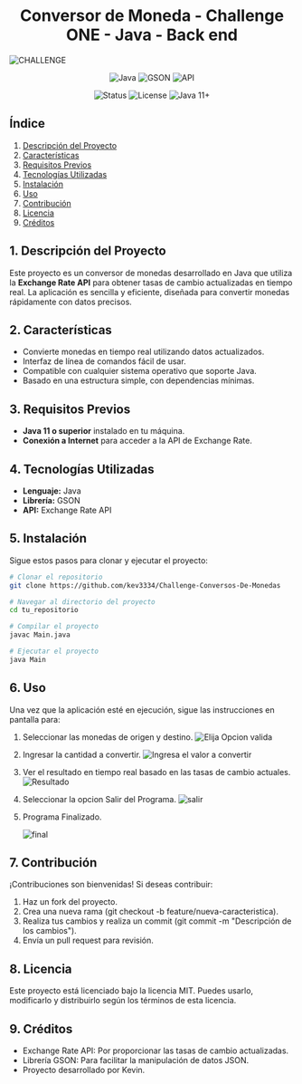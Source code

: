 <h1 align="center"> Conversor de Moneda - Challenge ONE - Java - Back end </h1>

![CHALLENGE](https://github.com/user-attachments/assets/a0303567-7bbb-4dec-ac3f-2fd2c60f4b65)

<div align="center">

  ![Java](https://img.shields.io/badge/Java-ED8B00?style=for-the-badge&logo=java&logoColor=white)  ![GSON](https://img.shields.io/badge/Library-GSON-00897B?style=for-the-badge)  ![API](https://img.shields.io/badge/API-Java%20Exchange%20Rate-007ACC?style=for-the-badge&logo=api&logoColor=white) 
</div>

<div align="center">

  ![Status](https://img.shields.io/badge/Status-Completed-brightgreen?style=for-the-badge)  ![License](https://img.shields.io/badge/License-MIT-blue?style=for-the-badge)  ![Java 11+](https://img.shields.io/badge/Java-11%2B-important?style=for-the-badge) 
</div>

## Índice  
1. [Descripción del Proyecto](#descripción-del-proyecto)  
2. [Características](#características)  
3. [Requisitos Previos](#requisitos-previos)  
4. [Tecnologías Utilizadas](#tecnologías-utilizadas)  
5. [Instalación](#instalación)  
6. [Uso](#uso)  
7. [Contribución](#contribución)  
8. [Licencia](#licencia)
9. [Créditos](#créditos)



## 1. Descripción del Proyecto  
Este proyecto es un conversor de monedas desarrollado en Java que utiliza la **Exchange Rate API** para obtener tasas de cambio actualizadas en tiempo real. La aplicación es sencilla y eficiente, diseñada para convertir monedas rápidamente con datos precisos.  

## 2. Características  
- Convierte monedas en tiempo real utilizando datos actualizados.  
- Interfaz de línea de comandos fácil de usar.  
- Compatible con cualquier sistema operativo que soporte Java.  
- Basado en una estructura simple, con dependencias mínimas.  

## 3. Requisitos Previos  
- **Java 11 o superior** instalado en tu máquina.  
- **Conexión a Internet** para acceder a la API de Exchange Rate.  

## 4. Tecnologías Utilizadas  
- **Lenguaje:** Java  
- **Librería:** GSON  
- **API:** Exchange Rate API  

## 5. Instalación  
Sigue estos pasos para clonar y ejecutar el proyecto:  
```bash  
# Clonar el repositorio
git clone https://github.com/kev3334/Challenge-Conversos-De-Monedas

# Navegar al directorio del proyecto
cd tu_repositorio  

# Compilar el proyecto
javac Main.java  

# Ejecutar el proyecto
java Main  
```
## 6. Uso
Una vez que la aplicación esté en ejecución, sigue las instrucciones en pantalla para:


  1. Seleccionar las monedas de origen y destino. ![Elija Opcion valida](https://github.com/user-attachments/assets/4573c04d-45ce-4b21-86cf-a6bfdffceb55)
  2. Ingresar la cantidad a convertir. ![Ingresa el valor a convertir](https://github.com/user-attachments/assets/2aad51f1-4d4e-47a3-a5c0-bf464fb5cb2e)
  3. Ver el resultado en tiempo real basado en las tasas de cambio actuales. ![Resultado](https://github.com/user-attachments/assets/f7a2d9d5-e5c1-45cd-8cf7-33c9054728a0)
  4. Seleccionar la opcion Salir del Programa. ![salir](https://github.com/user-attachments/assets/77eb1072-7b61-4bfe-90ad-be4b398dcfcd)
  5. Programa Finalizado.
   
     ![final](https://github.com/user-attachments/assets/615dad35-f110-41c1-8889-335506d517b8)


## 7. Contribución
¡Contribuciones son bienvenidas!
Si deseas contribuir:

  1. Haz un fork del proyecto.
  2. Crea una nueva rama (git checkout -b feature/nueva-caracteristica).
  3. Realiza tus cambios y realiza un commit (git commit -m "Descripción de los cambios").
  4. Envía un pull request para revisión.

## 8. Licencia
Este proyecto está licenciado bajo la licencia MIT. Puedes usarlo, modificarlo y distribuirlo según los términos de esta licencia.

## 9. Créditos
  - Exchange Rate API: Por proporcionar las tasas de cambio actualizadas.
  - Librería GSON: Para facilitar la manipulación de datos JSON.
  - Proyecto desarrollado por Kevin.


